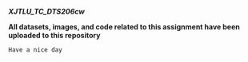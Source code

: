 ***XJTLU_TC_DTS206cw***


**All datasets, images, and code related to this assignment have been uploaded to this repository**


```
Have a nice day
```
